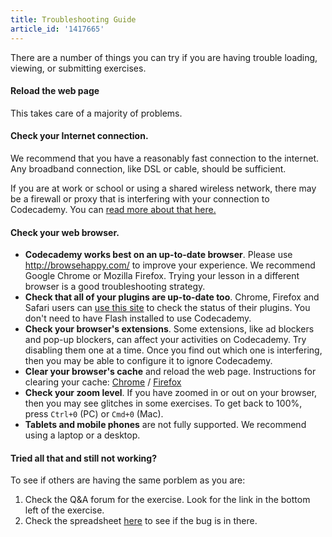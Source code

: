 ```yaml
---
title: Troubleshooting Guide
article_id: '1417665'
---
```


There are a number of things you can try if you are having trouble loading, viewing, or submitting exercises. 

#### Reload the web page
This takes care of a majority of problems.

#### Check your Internet connection.
We recommend that you have a reasonably fast connection to the internet. Any broadband connection, like DSL or cable, should be sufficient. 

If you are at work or school or using a shared wireless network, there may be a firewall or proxy that is interfering with your connection to Codecademy. You can [read more about that here.](http://help.codecademy.com/customer/portal/articles/1414059-i-can-t-access-codecademy-through-my-firewall-)

#### Check your web browser.
- **Codecademy works best on an up-to-date browser**. Please use http://browsehappy.com/ to improve your experience. We recommend Google Chrome or Mozilla Firefox. Trying your lesson in a different browser is a good troubleshooting strategy.
- **Check that all of your plugins are up-to-date too**.  Chrome, Firefox and Safari users can [use this site](http://www.mozilla.org/en-US/plugincheck/) to check the status of their plugins. You don't need to have Flash installed to use Codecademy.
- **Check your browser's  extensions**. Some extensions, like ad blockers and pop-up blockers, can affect your activities on Codecademy. Try disabling them one at a time. Once you find out which one is interfering, then you may be able to configure it to ignore Codecademy. 
- **Clear your browser's cache** and reload the web page. Instructions for clearing your cache:  [Chrome](https://support.google.com/chrome/answer/95582) / [Firefox](https://support.mozilla.org/en-US/kb/how-clear-firefox-cache)
- **Check your zoom level**. If you have zoomed in or out on your browser, then you may see glitches in some exercises. To get back to 100&#37;, press `Ctrl+0` (PC) or `Cmd+0` (Mac).
- **Tablets and mobile phones** are not fully supported. We recommend using a laptop or a desktop.

#### Tried all that and still not working?

To see if others are having the same porblem as you are: 

  1. Check the Q&A forum for the exercise. Look for the link in the bottom left of the exercise. 
  2. Check the spreadsheet [here](https://docs.google.com/spreadsheet/ccc?key=0AmiUmzXzpa1ddGdwRjdHRDlBRkt1eVpBc281a3J3R2c&usp=sharing) to see if the bug is in there. 
